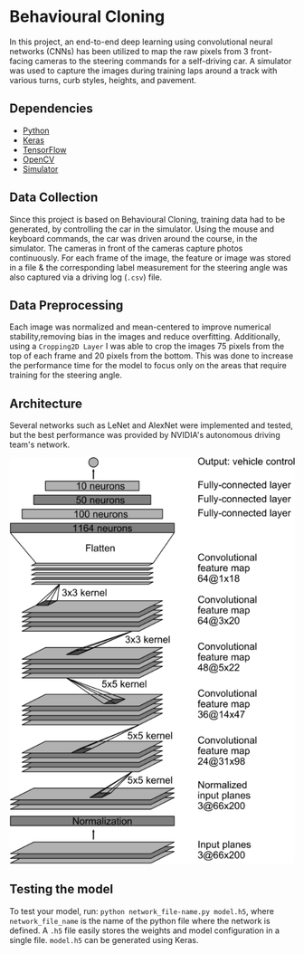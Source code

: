 # Behavioural Cloning

In this project, an end-to-end deep learning using convolutional neural networks (CNNs) has been utilized to map the raw pixels from 3 front-facing cameras to the steering commands for a self-driving car. A simulator was used to capture the images during training laps around a track with various turns, curb styles, heights, and pavement.

## Dependencies
- [Python](https://www.python.org)
- [Keras](https://keras.io/)
- [TensorFlow](https://www.tensorflow.org/)
- [OpenCV](https://opencv.org/)
- [Simulator](https://github.com/udacity/self-driving-car-sim)

## Data Collection
Since this project is based on Behavioural Cloning, training data had to be generated, by controlling the car in the simulator. Using the mouse and keyboard commands, the car was driven around the course, in the simulator. The cameras in front of the cameras capture photos continuously. For each frame of the image, the feature or image was stored in a file & the corresponding label measurement for the steering angle was also captured via a driving log (`.csv`) file.

## Data Preprocessing
Each image was normalized and mean-centered to improve numerical stability,removing bias in the images and reduce overfitting. Additionally, using a `Cropping2D Layer` I was able to crop the images 75 pixels from the top of each frame and 20 pixels from the bottom. This was done to increase the performance time for the model to focus only on the areas that require training for the steering angle. 

## Architecture
Several networks such as LeNet and AlexNet were implemented and tested, but the best performance was provided by NVIDIA's autonomous driving team's network.
<p align="center">
<img src="https://github.com/Badri-R-S/Behavioral_Cloning/blob/master/examples/cnn-architecture.png"
</p>
  
## Testing the model
To test your model, run: `python network_file-name.py model.h5`,
where `network_file_name` is the name of the python file where the network is defined. A `.h5` file easily stores the weights and model configuration in a single file. `model.h5` can be generated using Keras.


